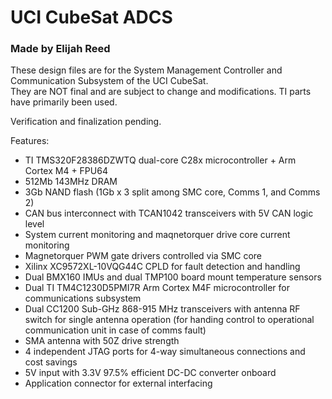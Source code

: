 # UCI CubeSat ADCS
### Made by Elijah Reed

These design files are for the System Management Controller and Communication Subsystem of the UCI CubeSat.  
They are NOT final and are subject to change and modifications.  TI parts have primarily been used.  

Verification and finalization pending.  

Features:
- TI TMS320F28386DZWTQ dual-core C28x microcontroller + Arm Cortex M4 + FPU64
- 512Mb 143MHz DRAM
- 3Gb NAND flash (1Gb x 3 split among SMC core, Comms 1, and Comms 2)
- CAN bus interconnect with TCAN1042 transceivers with 5V CAN logic level
- System current monitoring and maqnetorquer drive core current monitoring
- Magnetorquer PWM gate drivers controlled via SMC core
- Xilinx XC9572XL-10VQG44C CPLD for fault detection and handling
- Dual BMX160 IMUs and dual TMP100 board mount temperature sensors
- Dual TI TM4C1230D5PMI7R Arm Cortex M4F microcontroller for communications subsystem
- Dual CC1200 Sub-GHz 868-915 MHz transceivers with antenna RF switch for single antenna operation (for handing control to operational communication unit in case of comms fault)
- SMA antenna with 50Z drive strength
- 4 independent JTAG ports for 4-way simultaneous connections and cost savings
- 5V input with 3.3V 97.5% efficient DC-DC converter onboard
- Application connector for external interfacing